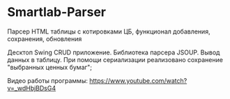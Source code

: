 # Smartlab-Parser
Парсер HTML таблицы с котировками ЦБ, функционал добавления, сохранения, обновления

Десктоп Swing CRUD приложение. Библиотека парсера JSOUP. Вывод данных в таблицу. При помощи сериализации реализовано сохранение "выбранных ценных бумаг";

Видео работы программы: https://www.youtube.com/watch?v=_wdHbjBDsG4
